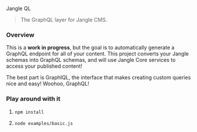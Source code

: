 Jangle QL
> The GraphQL layer for Jangle CMS.


### Overview

This is a __work in progress__, but the goal is to automatically generate a GraphQL endpoint for all of your content. This project converts your Jangle schemas into GraphQL schemas, and will use Jangle Core services to access your published content!

The best part is GraphIQL, the interface that makes creating custom queries nice and easy! Woohoo, GraphQL!


### Play around with it

1. `npm install`

1. `node examples/basic.js`